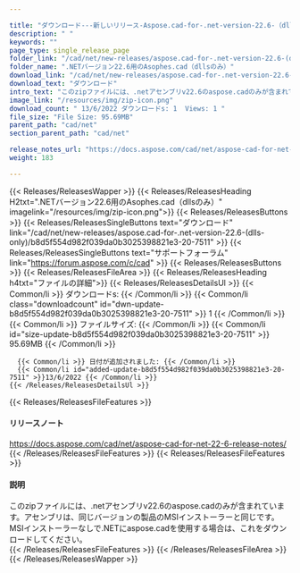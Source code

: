 ```yaml
---

title: "ダウンロード---新しいリリース-Aspose.cad-for-.net-version-22.6-（dlls-only）"
description: " "
keywords: ""
page_type: single_release_page
folder_link: "/cad/net/new-releases/aspose.cad-for-.net-version-22.6-(dlls-only)/"
folder_name: ".NETバージョン22.6用のAsophes.cad（dllsのみ）"
download_link: "/cad/net/new-releases/aspose.cad-for-.net-version-22.6-(dlls-only)/b8d5f554d982f039da0b3025398821e3-20-7511"
download_text: "ダウンロード"
intro_text: "このzipファイルには、.netアセンブリv22.6のaspose.cadのみが含まれています。アセンブリは、同じバージョンの製品のMSIインストーラーと同じです。 MSIインストーラーなしで.NETにaspose.cadを使用する場合は、これをダウンロードしてください。"
image_link: "/resources/img/zip-icon.png"
download_count: " 13/6/2022 ダウンロードs: 1  Views: 1 "
file_size: "File Size: 95.69MB"
parent_path: "cad/net"
section_parent_path: "cad/net"

release_notes_url: "https://docs.aspose.com/cad/net/aspose-cad-for-net-22-6-release-notes/"
weight: 183

---
```


{{< Releases/ReleasesWapper >}}
  {{< Releases/ReleasesHeading H2txt=".NETバージョン22.6用のAsophes.cad（dllsのみ）" imagelink="/resources/img/zip-icon.png">}}
  {{< Releases/ReleasesButtons >}}
    {{< Releases/ReleasesSingleButtons text="ダウンロード" link="/cad/net/new-releases/aspose.cad-for-.net-version-22.6-(dlls-only)/b8d5f554d982f039da0b3025398821e3-20-7511" >}}
    {{< Releases/ReleasesSingleButtons text="サポートフォーラム" link="https://forum.aspose.com/c/cad" >}}
  {{< Releases/ReleasesButtons >}}
  {{< Releases/ReleasesFileArea >}}
    {{< Releases/ReleasesHeading h4txt="ファイルの詳細">}}
    {{< Releases/ReleasesDetailsUl >}}
      {{< Common/li >}} ダウンロードs: {{< /Common/li >}}
      {{< Common/li class="downloadcount" id="dwn-update-b8d5f554d982f039da0b3025398821e3-20-7511" >}} 1 {{< /Common/li >}}
      {{< Common/li >}} ファイルサイズ: {{< /Common/li >}}
      {{< Common/li id="size-update-b8d5f554d982f039da0b3025398821e3-20-7511" >}} 95.69MB {{< /Common/li >}}

      {{< Common/li >}} 日付が追加されました: {{< /Common/li >}}
      {{< Common/li id="added-update-b8d5f554d982f039da0b3025398821e3-20-7511" >}}13/6/2022 {{< /Common/li >}}
    {{< /Releases/ReleasesDetailsUl >}}

  {{< Releases/ReleasesFileFeatures >}}
      <h4>リリースノート</h4><div><a href='https://docs.aspose.com/cad/net/aspose-cad-for-net-22-6-release-notes/'>https://docs.aspose.com/cad/net/aspose-cad-for-net-22-6-release-notes/</a></div>
  {{< /Releases/ReleasesFileFeatures >}}
  {{< Releases/ReleasesFileFeatures >}}
      <h4>説明</h4><div class="HTMLDescription">このzipファイルには、.netアセンブリv22.6のaspose.cadのみが含まれています。アセンブリは、同じバージョンの製品のMSIインストーラーと同じです。 MSIインストーラーなしで.NETにaspose.cadを使用する場合は、これをダウンロードしてください。</div>
  {{< /Releases/ReleasesFileFeatures >}}
 {{< /Releases/ReleasesFileArea >}}
{{< /Releases/ReleasesWapper >}}


